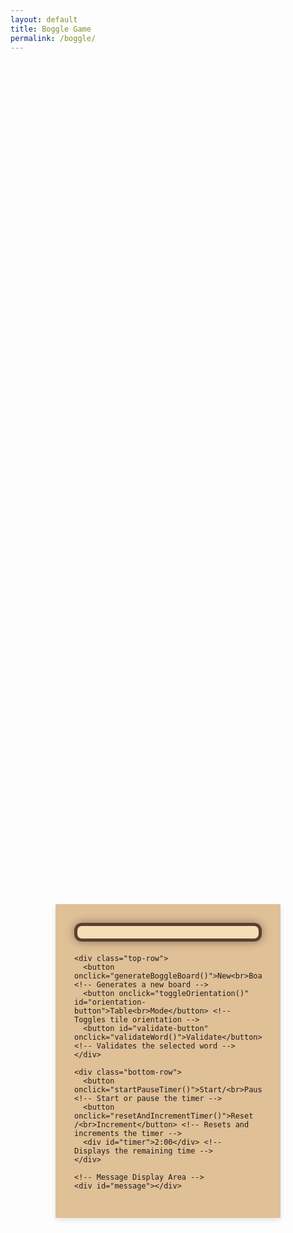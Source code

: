 ```yaml
---
layout: default
title: Boggle Game
permalink: /boggle/
---
```


<!-- Include Google Fonts -->
<link href="https://fonts.googleapis.com/css2?family=Caudex&display=swap" rel="stylesheet">

<!-- Boggle Game Container -->
<div class="boggle-container">
  <div id="container">
    <div id="boggle-board"></div> <!-- Placeholder for the 4x4 Boggle board -->

    <div class="top-row">
      <button onclick="generateBoggleBoard()">New<br>Board</button> <!-- Generates a new board -->
      <button onclick="toggleOrientation()" id="orientation-button">Table<br>Mode</button> <!-- Toggles tile orientation -->
      <button id="validate-button" onclick="validateWord()">Validate</button> <!-- Validates the selected word -->
    </div>

    <div class="bottom-row">
      <button onclick="startPauseTimer()">Start/<br>Pause</button> <!-- Start or pause the timer -->
      <button onclick="resetAndIncrementTimer()">Reset /<br>Increment</button> <!-- Resets and increments the timer -->
      <div id="timer">2:00</div> <!-- Displays the remaining time -->
    </div>
    
    <!-- Message Display Area -->
    <div id="message"></div>
  </div>
</div>

<!-- Inline CSS for Boggle Widget -->
<style>
  /* Boggle game specific styles */
  .boggle-container {
    display: flex;
    justify-content: center;
    align-items: center;
    min-height: 80vh;
    /* Removed background-color to keep the website's normal background */
    padding: 20px;
    box-sizing: border-box;
  }

  #container {
    padding: 30px;
    width: 300px;
    background-color: #e0c097;
    border-radius: 0px;
    box-shadow: 0 4px 8px rgba(0, 0, 0, 0.1);
  }

  #boggle-board {
    display: grid;
    grid-template-columns: repeat(4, 1fr);
    gap: 8px;
    padding: 10px;
    border: 5px solid #5c4033;
    border-radius: 12px;
    background-color: #f5deb3;
    margin-bottom: 20px;
    box-shadow: 0 0 15px rgba(0, 0, 0, 0.4);
  }

  .boggle-tile {
    width: 55px;
    height: 55px;
    display: flex;
    align-items: center;
    justify-content: center;
    border: 2px solid #5c4033;
    border-radius: 8px;
    background-color: #d2a679;
    cursor: pointer;
    font-family: 'Caudex', serif;
    font-size: 32px;
    color: #3b2f2f;
    box-shadow: 0 0 5px rgba(0, 0, 0, 0.4);
    transition: transform 0.3s;
  }

  .boggle-tile.clicked {
    background-color: #b58969;
  }

  .top-row, .bottom-row {
    display: flex;
    justify-content: space-between;
    gap: 20px;
    margin-bottom: 10px;
  }

  button {
    width: 90px;
    height: 55px;
    font-family: 'Caudex', serif;
    font-size: 16px;
    background-color: #4b2e1a;
    color: #fff;
    border: none;
    border-radius: 8px;
    cursor: pointer;
    transition: background-color 0.3s ease;
  }

  button:hover {
    background-color: #5c4033;
  }

  #timer {
    text-align: right;
    font-size: 32px;
    font-family: 'Caudex', serif;
    margin-left: 15px;
    margin-right: 15px;
    flex-grow: 1;
    /* Changed timer text color to black */
    color: #000;
  }
</style>

<!-- JavaScript for the Boggle Game -->
<script>
  const dice = [
    "AAEEGN", "ABBJOO", "ACHOPS", "AFFKPS", "AOOTTW",
    "CIMOTU", "DEILRX", "DELRVY", "DISTTY", "EEGHNW",
    "EEINSU", "EHRTVW", "EIOSST", "ELRTTY", "HIMNUQ", "HLNNRZ"
  ];

  let selectedWord = ""; // Tracks the selected word
  let randomOrientation = true;
  let countdown;
  let timerRunning = false;
  let remainingTime = 120;
  let timerValue = 2;
  const wordSet = new Set(); // Stores valid words

  async function fetchWordList() {
    try {
      const response = await fetch('https://raw.githubusercontent.com/wordnik/wordlist/refs/heads/main/wordlist-20210729.txt');
      const text = await response.text();
      text.split('\n').forEach(word => {
        const cleanWord = word.replace(/"/g, '').trim().toLowerCase();
        wordSet.add(cleanWord); // Add word to the set
      });
      console.log("Word list loaded successfully");
    } catch (error) {
      console.error("Failed to load word list:", error);
    }
  }

  function shuffle(array) {
    for (let i = array.length - 1; i > 0; i--) {
      const j = Math.floor(Math.random() * (i + 1));
      [array[i], array[j]] = [array[j], array[i]];
    }
    return array;
  }

  function generateBoggleBoard() {
    const shuffledDice = shuffle([...dice]);
    const board = shuffledDice.map(die => {
      let randomLetter = die[Math.floor(Math.random() * die.length)];
      if (randomLetter === 'Q') randomLetter = 'Qu';

      const underline = (randomLetter === 'M' || randomLetter === 'W' || randomLetter === 'N' || randomLetter === 'Z') ? 'underline' : 'none';
      return `<div class="boggle-tile" style="text-decoration: ${underline};" onclick="selectTile(this, '${randomLetter}')">
                ${randomLetter}
              </div>`;
    }).join('');
    document.getElementById('boggle-board').innerHTML = board;
    applyOrientation();
    document.getElementById('message').innerHTML = ""; // Clear any previous messages
  }

  function applyOrientation() {
    document.querySelectorAll('.boggle-tile').forEach(tile => {
      const rotation = randomOrientation ? [0, 90, 180, 270][Math.floor(Math.random() * 4)] : 0;
      tile.style.transform = `rotate(${rotation}deg)`;
    });
  }

  function toggleOrientation() {
    randomOrientation = !randomOrientation;
    document.getElementById('orientation-button').innerHTML = randomOrientation ? 'Table<br>Mode' : 'Upright<br>Mode';
    applyOrientation();
  }

  function startPauseTimer() {
    if (timerRunning) {
      clearInterval(countdown);
    } else {
      countdown = setInterval(() => {
        if (remainingTime > 0) {
          remainingTime--;
          updateTimerDisplay();
        } else {
          clearInterval(countdown);
          flashRedScreen(5);
          timerRunning = false;
        }
      }, 1000);
    }
    timerRunning = !timerRunning;
  }

  function flashRedScreen(times) {
    if (times > 0) {
      const container = document.getElementById('container');
      container.style.backgroundColor = 'red';
      setTimeout(() => {
        container.style.backgroundColor = '#e0c097';
        setTimeout(() => flashRedScreen(times - 1), 200);
      }, 200);
    }
  }

  function resetAndIncrementTimer() {
    timerValue = (remainingTime % 60 === 0) ? timerValue + 1 : Math.ceil(remainingTime / 60);
    if (timerValue > 5) timerValue = 1;

    remainingTime = timerValue * 60;
    updateTimerDisplay();
    timerRunning = false;
    clearInterval(countdown);
  }

  function updateTimerDisplay() {
    const minutes = Math.floor(remainingTime / 60);
    const seconds = remainingTime % 60;
    document.getElementById('timer').innerText = `${minutes}:${seconds.toString().padStart(2, '0')}`;
  }

  function selectTile(tile, letter) {
    if (!tile.classList.contains('clicked')) {
      tile.classList.add('clicked');
      selectedWord += letter;
    }
  }

  function validateWord() {
    const cleanWord = selectedWord.toLowerCase();
    if (wordSet.has(cleanWord)) {
      alert(`"${selectedWord}" is a valid word!`);
    } else {
      alert(`"${selectedWord}" is not a valid word.`);
    }
    resetSelection();
  }

  function resetSelection() {
    selectedWord = "";
    document.querySelectorAll('.boggle-tile').forEach(tile => tile.classList.remove('clicked'));
  }

  // Initialize the game
  fetchWordList();
  generateBoggleBoard();
</script>
